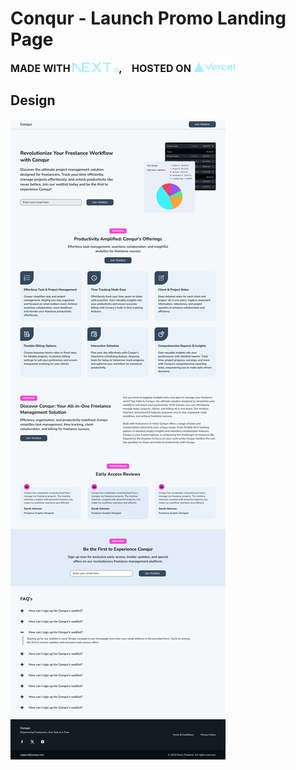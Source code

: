 # Conqur - Launch Promo Landing Page

<div style="font-weight:bold;font-size:16px;">
MADE WITH
<img src="next.svg" style="width:auto;height:15px;overflow:visible" title="Next.js logo" alt="next.js" />,
<span style="margin-left:12px;">
HOSTED ON
</span>
<img src="vercel.svg" style="width:auto;height:15px;overflow:visible;" title="vercel logo" alt="vercel" />
</div>

## Design

![Web Design](/conqur-page.png?raw=true "Design")
